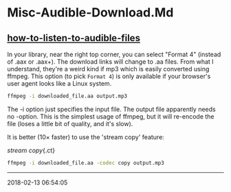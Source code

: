 # Misc-Audible-Download.Md

## [how-to-listen-to-audible-files](https://askubuntu.com/questions/16918/how-to-listen-to-audible-files)

In your library, near the right top corner, you can select "Format 4" (instead of
.aax or .aax+). The download links will change to .aa files. From what I 
understand, they're a weird kind if mp3 which is easily converted using ffmpeg.
This option (to pick `Format 4`) is only available if your browser's user agent 
looks like a Linux system.

``` sh
ffmpeg -i downloaded_file.aa output.mp3
```

The -i option just specifies the input file. The output file apparently needs 
no -option. This is the simplest usage of ffmpeg, but it will re-encode the file 
(loses a little bit of quality, and it's slow).

It is better (10× faster) to use the 'stream copy' feature:

_stream copy_{.ct}
``` sh
ffmpeg -i downloaded_file.aa -codec copy output.mp3
```


-----------------------------------------
2018-02-13 06:54:05

